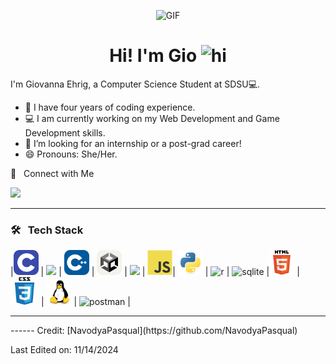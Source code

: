 <p align="center">
<img alt="GIF" src="https://github.com/arsentieva/arsentieva/blob/main/code.gif?raw=true" height="280" />
 <p/>
<h1 align="center"> Hi! I'm Gio <img src="https://user-images.githubusercontent.com/1303154/88677602-1635ba80-d120-11ea-84d8-d263ba5fc3c0.gif" width="28px" alt="hi"></h1>

I'm Giovanna Ehrig, a Computer Science Student at SDSU💻.

<!-- TODO: Add last video link -->

- :seedling: I have four years of coding experience.
- :computer: I am currently working on my Web Development and Game Development skills.
- 🤔 I’m looking for an internship or a post-grad career!
- 😄 Pronouns: She/Her.

🤝 &nbsp; Connect with Me

[<img src="https://img.shields.io/badge/linkedin-%230077B5.svg?&style=for-the-badge&logo=linkedin&logoColor=white" />](https://www.linkedin.com/in/gio-ehrig-691901214/)

<hr>

### 🛠 &nbsp; Tech Stack

|<img src="https://raw.githubusercontent.com/tandpfun/skill-icons/refs/heads/main/icons/C.svg" width=40> | <img src="https://www.vectorlogo.zone/logos/springio/springio-icon.svg" width=40> | <img src="https://raw.githubusercontent.com/tandpfun/skill-icons/refs/heads/main/icons/CPP.svg" width="40"> | <img src="https://raw.githubusercontent.com/tandpfun/skill-icons/refs/heads/main/icons/Unity-Light.svg" width="40"> | <img src="https://www.vectorlogo.zone/logos/java/java-vertical.svg" width="40"> | <img src="https://raw.githubusercontent.com/devicons/devicon/master/icons/javascript/javascript-original.svg" width="40">| <img src="https://raw.githubusercontent.com/devicons/devicon/master/icons/python/python-original.svg" alt="python" width="40">  |  <img src="https://www.vectorlogo.zone/logos/r-project/r-project-icon.svg" alt="r" width="40"> | <img src="https://www.vectorlogo.zone/logos/sqlite/sqlite-icon.svg" alt="sqlite" width="40"> |<img src="https://raw.githubusercontent.com/devicons/devicon/master/icons/html5/html5-original-wordmark.svg" alt="html5" width="40"> | <img src="https://raw.githubusercontent.com/devicons/devicon/master/icons/css3/css3-original-wordmark.svg" alt="css3" width="45" height="45"/> | <img src="https://raw.githubusercontent.com/devicons/devicon/master/icons/linux/linux-original.svg" alt="linux" width="40"> | <img src="https://www.vectorlogo.zone/logos/visualstudio_code/visualstudio_code-icon.svg" alt="postman" width="40"> |

<hr>
------
Credit: [NavodyaPasqual](https://github.com/NavodyaPasqual)

Last Edited on: 11/14/2024
